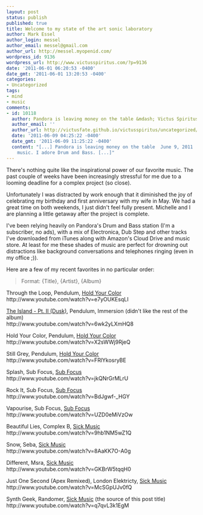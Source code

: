 ```yaml
---
layout: post
status: publish
published: true
title: Welcome to my state of the art sonic laboratory
author: Mark Essel
author_login: messel
author_email: messel@gmail.com
author_url: http://messel.myopenid.com/
wordpress_id: 9136
wordpress_url: http://www.victusspiritus.com/?p=9136
date: '2011-06-01 06:20:53 -0400'
date_gmt: '2011-06-01 13:20:53 -0400'
categories:
- Uncategorized
tags:
- mind
- music
comments:
- id: 10118
  author: Pandora is leaving money on the table &mdash; Victus Spiritus
  author_email: ''
  author_url: http://victusfate.github.io/victusspiritus/uncategorized/2011/06/09/pandora-is-leaving-money-on-the-table/
  date: '2011-06-09 04:25:22 -0400'
  date_gmt: '2011-06-09 11:25:22 -0400'
  content: "[...] Pandora is leaving money on the table  June 9, 2011     TweetI dig
    music. I adore Drum and Bass. [...]"
---
```

<p>There's nothing quite like the inspirational power of our favorite music. The past couple of weeks have been increasingly stressful for me due to a looming deadline for a complex project (so close). </p>
<p>Unfortunately I was distracted by work enough that it diminished the joy of celebrating my birthday and first anniversary with my wife in May. We had a great time on both weekends, I just didn't feel fully present. Michelle and I are planning a little getaway after the project is complete.</p>
<p>I've been relying heavily on Pandora's Drum and Bass station (I'm a subscriber, no ads), with a mix of Electronica, Dub Step and other tracks I've downloaded from iTunes along with Amazon's Cloud Drive and music store. At least for me these shades of music are perfect for drowning out distractions like background conversations and telephones ringing (even in my office ;)).</p>
<p>Here are a few of my recent favorites in no particular order:</p>
<blockquote><p>
Format: {Title}, {Artist}, {Album}
</p></blockquote>
<p>Through the Loop, Pendulum, <a href="http://www.amazon.com/gp/product/B000RP2CFE/ref=as_li_ss_tl?ie=UTF8&tag=dream06-20&linkCode=as2&camp=217153&creative=399349&creativeASIN=B000RP2CFE">Hold Your Color</a><br />
http://www.youtube.com/watch?v=e7yOUKEsqLI</p>
<p><a href="http://www.amazon.com/gp/product/B004IJZPFE/ref=as_li_ss_tl?ie=UTF8&tag=dream06-20&linkCode=as2&camp=217153&creative=399701&creativeASIN=B004IJZPFE">The Island - Pt. II (Dusk)</a>, Pendulum, Immersion (didn't like the rest of the album)<br />
http://www.youtube.com/watch?v=6wk2yLXmHQ8</p>
<p>Hold Your Color, Pendulum, <a href="http://www.amazon.com/gp/product/B000RP2CFE/ref=as_li_ss_tl?ie=UTF8&tag=dream06-20&linkCode=as2&camp=217153&creative=399349&creativeASIN=B000RP2CFE">Hold Your Color</a><br />
http://www.youtube.com/watch?v=X2sWWj9RjeQ</p>
<p>Still Grey, Pendulum, <a href="http://www.amazon.com/gp/product/B000RP2CFE/ref=as_li_ss_tl?ie=UTF8&tag=dream06-20&linkCode=as2&camp=217153&creative=399349&creativeASIN=B000RP2CFE">Hold Your Color</a><br />
http://www.youtube.com/watch?v=FRlYkosryBE</p>
<p>Splash, Sub Focus, <a href="http://www.amazon.com/gp/product/B002RHRAEI/ref=as_li_ss_tl?ie=UTF8&tag=dream06-20&linkCode=as2&camp=217153&creative=399701&creativeASIN=B002RHRAEI">Sub Focus</a><br />
http://www.youtube.com/watch?v=jkQNrGrMLrU</p>
<p>Rock It, Sub Focus, <a href="http://www.amazon.com/gp/product/B002RHRAEI/ref=as_li_ss_tl?ie=UTF8&tag=dream06-20&linkCode=as2&camp=217153&creative=399701&creativeASIN=B002RHRAEI">Sub Focus</a><br />
http://www.youtube.com/watch?v=BdJgwf-_HGY</p>
<p>Vapourise, Sub Focus, <a href="http://www.amazon.com/gp/product/B002RHRAEI/ref=as_li_ss_tl?ie=UTF8&tag=dream06-20&linkCode=as2&camp=217153&creative=399701&creativeASIN=B002RHRAEI">Sub Focus</a><br />
http://www.youtube.com/watch?v=UZD0eMiVzOw</p>
<p>Beautiful Lies, Complex B, <a href="http://www.amazon.com/gp/product/B002C9G2XQ/ref=as_li_ss_tl?ie=UTF8&tag=dream06-20&linkCode=as2&camp=217153&creative=399701&creativeASIN=B002C9G2XQ">Sick Music</a><br />
http://www.youtube.com/watch?v=9hb1NM5wZ1Q</p>
<p>Snow, Seba, <a href="http://www.amazon.com/gp/product/B002C9G2XQ/ref=as_li_ss_tl?ie=UTF8&tag=dream06-20&linkCode=as2&camp=217153&creative=399701&creativeASIN=B002C9G2XQ">Sick Music</a><br />
http://www.youtube.com/watch?v=8AaKK7O-A0g</p>
<p>Different, Msra, <a href="http://www.amazon.com/gp/product/B002C9G2XQ/ref=as_li_ss_tl?ie=UTF8&tag=dream06-20&linkCode=as2&camp=217153&creative=399701&creativeASIN=B002C9G2XQ">Sick Music</a><br />
http://www.youtube.com/watch?v=GKBrW5tqqH0</p>
<p>Just One Second (Apex Remixed), London Elektricty, <a href="http://www.amazon.com/gp/product/B002C9G2XQ/ref=as_li_ss_tl?ie=UTF8&tag=dream06-20&linkCode=as2&camp=217153&creative=399701&creativeASIN=B002C9G2XQ">Sick Music</a><br />
http://www.youtube.com/watch?v=McSGpUJv0fQ</p>
<p>Synth Geek, Randomer, <a href="http://www.amazon.com/gp/product/B002C9G2XQ/ref=as_li_ss_tl?ie=UTF8&tag=dream06-20&linkCode=as2&camp=217153&creative=399701&creativeASIN=B002C9G2XQ">Sick Music</a> (the source of this post title)<br />
http://www.youtube.com/watch?v=q7qvL3k1EgM</p>
